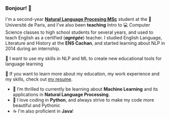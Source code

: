 ### Bonjour! 👋



I'm a second-year **[Natural Language Procesing MSc](http://www.linguist.univ-paris-diderot.fr/cursusli)** student at the :school: Université de Paris, and I've also been **teaching** Intro to :computer: Computer Science classes to high school students for several years, and used to teach English as a certified (***agrégée***) teacher. I studied English Language, Literature and History at the **ENS Cachan**, and started learning about NLP in 2014 during an internship.

🚀 I want to use my skills in NLP and ML to create new educational tools for language learning

📃 If you want to learn more about my education, my work experience and my skills, check out [my resume](./HAMMEL_CV_2021_en.pdf).

- 🌱 I’m thrilled to currently be learning about **Machine Learning** and its applications in **Natural Language Processing**.
- 🐍 I love coding in **Python**, and always strive to make my code more beautiful and Pythonic 
- ☕ I'm also proficient in **Java**!

<!--
**AliceAML/AliceAML** is a ✨ _special_ ✨ repository because its `README.md` (this file) appears on your GitHub profile.
-->
